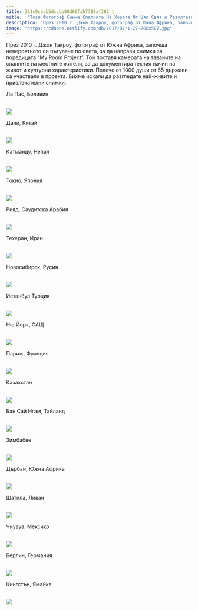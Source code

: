 ```yaml
---
title: 381c9cbcb5dccbb08d06fab7788af382_t
mitle:  "Този Фотограф Снима Спалните На Хората От Цял Свят и Резултатите Ще Ви Изненадат!"
description: "През 2010 г. Джон Такроу, фотограф от Южна Африка, започша невероятното си пътуване по света, за да направи снимки за поредицата &qout;My Room Project&qout;. Той поставя камерата на тава"
image: "https://cdnone.netlify.com/db/2017/07/1-27-760x507.jpg"
---
```


 <p>През 2010 г. Джон Такроу, фотограф от Южна Африка, започша невероятното си пътуване по света, за да направи снимки за поредицата “My Room Project”. Той поставя камерата на таваните на спалните на местните жители, за да документира техния начин на живот и културни характеристики. Повече от 1000 души от 55 държави са участвали в проекта. Бихме искали да разгледате най-живите и привлекателни снимки.</p>      <p> Ла Пас, Боливия</p> <p> <br/><img src="https://cdnone.netlify.com/db/2017/07/1-27-760x507.jpg"/><br/></p> <p>Дали, Китай</p>      <p> <br/><img src="https://cdnone.netlify.com/db/2017/07/2-27-760x507.jpg"/><br/></p> <p>Катманду, Непал</p> <p> <br/><img src="https://cdnone.netlify.com/db/2017/07/3-27-760x507.jpg"/><br/></p> <p>Токио, Япония</p>      <p> <br/><img src="https://cdnone.netlify.com/db/2017/07/4-27-760x507.jpg"/><br/></p>  <p>Рияд, Саудитска Арабия</p> <p> <br/><img src="https://cdnone.netlify.com/db/2017/07/5-27-760x507.jpg"/><br/></p> <p>Техеран, Иран</p> <p> <br/><img src="https://cdnone.netlify.com/db/2017/07/6-29-760x507.jpg"/><br/></p> <p>Новосибирск, Русия</p>      <p> <br/><img src="https://cdnone.netlify.com/db/2017/07/7-26-760x507.jpg"/><br/></p> <p>Истанбул Турция</p> <p> <br/><img src="https://cdnone.netlify.com/db/2017/07/8-30-760x507.jpg"/><br/></p> <p>Ню Йорк, САЩ</p>      <p> <br/><img src="https://cdnone.netlify.com/db/2017/07/9-24-760x507.jpg"/><br/></p> <p>Париж, Франция</p> <p> <br/><img src="https://cdnone.netlify.com/db/2017/07/10-28-760x507.jpg"/><br/></p> <p>Казахстан</p> <p> <br/><img src="https://cdnone.netlify.com/db/2017/07/11-24-760x507.jpg"/><br/></p> <p>Бан Сай Нгам, Тайланд</p> <p> <br/><img src="https://cdnone.netlify.com/db/2017/07/12-24-760x507.jpg"/><br/></p> <p>Зимбабве</p> <p> <br/><img src="https://cdnone.netlify.com/db/2017/07/13-24-760x507.jpg"/><br/></p> <p>Дърбан, Южна Африка</p> <p> <br/><img src="https://cdnone.netlify.com/db/2017/07/14-22-760x507.jpg"/><br/></p> <p>Шатила, Ливан</p> <p> <br/><img src="https://cdnone.netlify.com/db/2017/07/15-19-760x507.jpg"/><br/></p> <p>Чиуауа, Мексико</p> <p> <br/><img src="https://cdnone.netlify.com/db/2017/07/16-15-760x507.jpg"/><br/></p> <p>Берлин, Германия</p> <p> <br/><img src="https://cdnone.netlify.com/db/2017/07/17-14-760x507.jpg"/><br/></p>  <p>Кингстън, Ямайка</p> <p> <br/><img src="https://cdnone.netlify.com/db/2017/07/18-13-760x507.jpg"/><br/></p>       